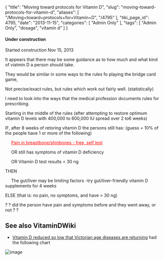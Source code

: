 {
    "title": "Moving toward protocols for Vitamin D",
    "slug": "moving-toward-protocols-for-vitamin-d",
    "aliases": [
        "/Moving+toward+protocols+for+Vitamin+D",
        "/4795"
    ],
    "tiki_page_id": 4795,
    "date": "2013-11-15",
    "categories": [
        "Admin Only"
    ],
    "tags": [
        "Admin Only",
        "dosage",
        "vitamin d"
    ]
}


#### Under construction

Started construction Nov 15, 2013

It appears that there may be some guidance as to how much and what kind of viatmin D a person should take.

They would be similar in some ways to the rules fo playing the bridge card game,

Not precise/exact rules, but rules which work out fairly well. (statistically)

I need to look into the ways that the medical profession documents rules for prescribing.

Starting in the middle of the rules (after attempting to restore optimum vitamin D levels with 400,000 to 600,000 IU spread over 2 to6 weeks)

IF, after 8 weeks of retoring vitamin D the persons still has: (guess = 10% of the people have 1 or more of the following)

&nbsp; &nbsp; &nbsp;<a href="/posts/pain-in-breastboneshinbones-free-self-test" style="color: red; text-decoration: underline;" title="This link has an unknown page_id: 2095">Pain in breastbone/shinbones - free, self test</a>

&nbsp; &nbsp; &nbsp;OR still has symptoms of vitamin D deficiency 

&nbsp; &nbsp; &nbsp;OR Vitamin D test results < 30 ng

THEN

&nbsp; &nbsp; &nbsp;The gut/liver may be limiting factors -try gut/liver-friendly vitamin D supplements for 4 weeks

ELSE (that is: no pain, no symptoms, and have > 30 ng)

? ?  did the person have pain and symptoms before and they went away, or not ? ? 

## See also VitaminDWiki

* [Vitamin D reduced so low that Victorian age diseases are returning](/posts/vitamin-d-reduced-so-low-that-victorian-age-diseases-are-returning) had the following chart

<img src="/attachments/d3.mock.jpg" alt="image">